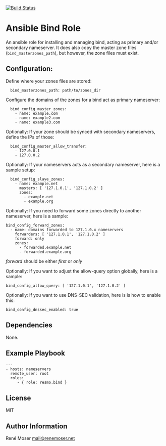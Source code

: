 [![Build Status](https://travis-ci.org/resmo/ansible-role-bind.png?branch=master)](https://travis-ci.org/resmo/ansible-role-bind)

# Ansible Bind Role

An ansible role for installing and managing bind, acting as primary and/or secondary nameserver. 
It does also copy the master zone files (`bind_masterzones_path`), but however, the zone files must exist.


## Configuration:

Define where your zones files are stored:

      bind_masterzones_path: path/to/zones_dir

Configure the domains of the zones for a bind act as primary nameserver:

      bind_config_master_zones:
        - name: example.com
        - name: example2.com
        - name: example3.com

Optionally: If your zone should be synced with secondary nameservers, define the IPs of those:

      bind_config_master_allow_transfer:
        - 127.0.0.1
        - 127.0.0.2

Optionally: If your nameservers acts as a secondary nameserver, here is a sample setup:

      bind_config_slave_zones:
        - name: example.net
          masters: [ '127.1.0.1', '127.1.0.2' ]
          zones:
            - example.net
            - example.org


Optionally: If you need to forward some zones directly to another nameserver, here is a sample:

    bind_config_forward_zones:
      - name: domains forwarded to 127.1.0.x nameservers
        forwarders: [ '127.1.0.1', '127.1.0.2' ]
        forward: only
        zones:
          - forwarded.example.net
          - forwarded.example.org

*forward* should be either _first_ or _only_


Optionally: If you want to adjust the allow-query option globally, here is a sample:

    bind_config_allow_query: [ '127.1.0.1', '127.1.0.2' ]


Optionally: If you want to use DNS-SEC validation, here is is how to enable this:

    bind_config_dnssec_enabled: true

## Dependencies

None.


## Example Playbook

    ---
    - hosts: nameservers
      remote_user: root
      roles:
         - { role: resmo.bind }


## License

MIT


## Author Information

René Moser <mail@renemoser.net>
